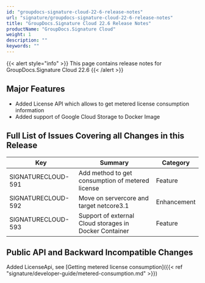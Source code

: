 ```yaml
---
id: "groupdocs-signature-cloud-22-6-release-notes"
url: "signature/groupdocs-signature-cloud-22-6-release-notes"
title: "GroupDocs.Signature Cloud 22.6 Release Notes"
productName: "GroupDocs.Signature Cloud"
weight: 1
description: ""
keywords: ""
---
```


{{< alert style="info" >}}
This page contains release notes for GroupDocs.Signature Cloud 22.6
{{< /alert >}}

## Major Features ##

* Added License API which allows to get metered license consumption information
* Added support of Google Cloud Storage to Docker Image

## Full List of Issues Covering all Changes in this Release ##

|Key|Summary|Category
|---|---|---
|SIGNATURECLOUD-591|Add method to get consumption of metered license|Feature
|SIGNATURECLOUD-592|Move on servercore and target netcore3.1|Enhancement
|SIGNATURECLOUD-593|Support of external Cloud storages in Docker Container|Feature

## Public API and Backward Incompatible Changes ##

Added LicenseApi, see
[Getting metered license consumption]({{< ref "signature/developer-guide/metered-consumption.md" >}})
